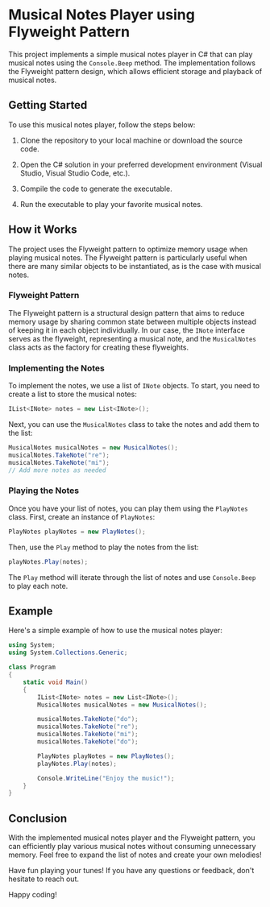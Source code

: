# Musical Notes Player using Flyweight Pattern

This project implements a simple musical notes player in C# that can play musical notes using the `Console.Beep` method. The implementation follows the Flyweight pattern design, which allows efficient storage and playback of musical notes.

## Getting Started

To use this musical notes player, follow the steps below:

1. Clone the repository to your local machine or download the source code.

2. Open the C# solution in your preferred development environment (Visual Studio, Visual Studio Code, etc.).

3. Compile the code to generate the executable.

4. Run the executable to play your favorite musical notes.

## How it Works

The project uses the Flyweight pattern to optimize memory usage when playing musical notes. The Flyweight pattern is particularly useful when there are many similar objects to be instantiated, as is the case with musical notes.

### Flyweight Pattern

The Flyweight pattern is a structural design pattern that aims to reduce memory usage by sharing common state between multiple objects instead of keeping it in each object individually. In our case, the `INote` interface serves as the flyweight, representing a musical note, and the `MusicalNotes` class acts as the factory for creating these flyweights.

### Implementing the Notes

To implement the notes, we use a list of `INote` objects. To start, you need to create a list to store the musical notes:

```csharp
IList<INote> notes = new List<INote>();
```

Next, you can use the `MusicalNotes` class to take the notes and add them to the list:

```csharp
MusicalNotes musicalNotes = new MusicalNotes();
musicalNotes.TakeNote("re");
musicalNotes.TakeNote("mi");
// Add more notes as needed
```

### Playing the Notes

Once you have your list of notes, you can play them using the `PlayNotes` class. First, create an instance of `PlayNotes`:

```csharp
PlayNotes playNotes = new PlayNotes();
```

Then, use the `Play` method to play the notes from the list:

```csharp
playNotes.Play(notes);
```

The `Play` method will iterate through the list of notes and use `Console.Beep` to play each note.

## Example

Here's a simple example of how to use the musical notes player:

```csharp
using System;
using System.Collections.Generic;

class Program
{
    static void Main()
    {
        IList<INote> notes = new List<INote>();
        MusicalNotes musicalNotes = new MusicalNotes();

        musicalNotes.TakeNote("do");
        musicalNotes.TakeNote("re");
        musicalNotes.TakeNote("mi");
        musicalNotes.TakeNote("do");

        PlayNotes playNotes = new PlayNotes();
        playNotes.Play(notes);

        Console.WriteLine("Enjoy the music!");
    }
}
```

## Conclusion

With the implemented musical notes player and the Flyweight pattern, you can efficiently play various musical notes without consuming unnecessary memory. Feel free to expand the list of notes and create your own melodies!

Have fun playing your tunes! If you have any questions or feedback, don't hesitate to reach out.

Happy coding!
